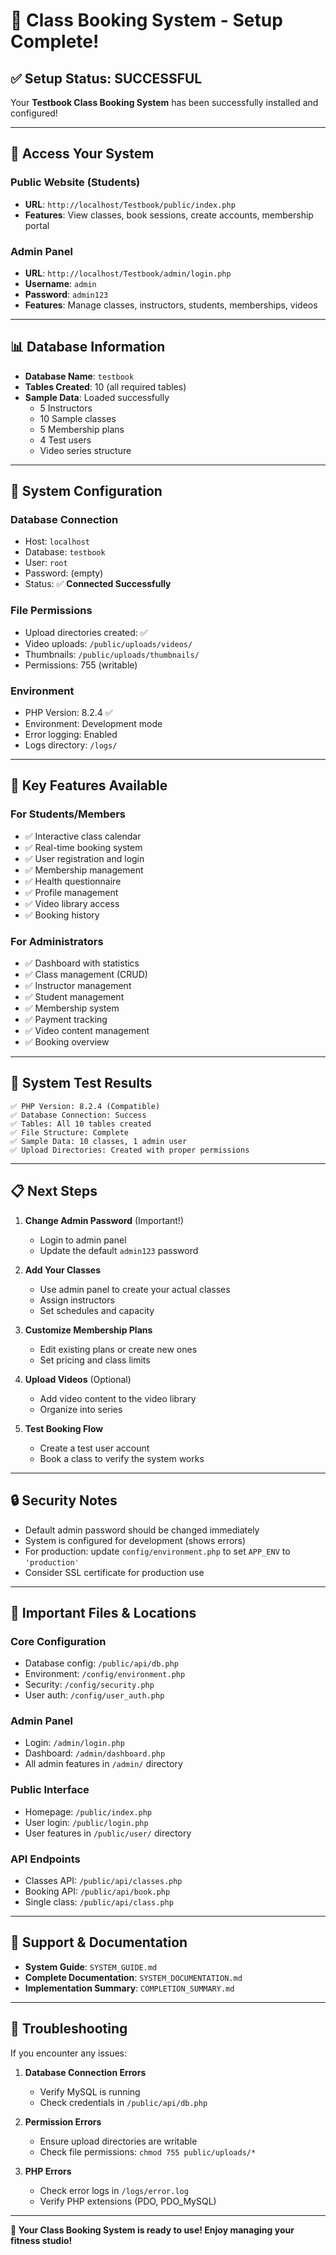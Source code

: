 # 🎉 Class Booking System - Setup Complete!

## ✅ Setup Status: SUCCESSFUL

Your **Testbook Class Booking System** has been successfully installed and configured!

---

## 🚀 **Access Your System**

### **Public Website (Students)**

- **URL**: `http://localhost/Testbook/public/index.php`
- **Features**: View classes, book sessions, create accounts, membership portal

### **Admin Panel**

- **URL**: `http://localhost/Testbook/admin/login.php`
- **Username**: `admin`
- **Password**: `admin123`
- **Features**: Manage classes, instructors, students, memberships, videos

---

## 📊 **Database Information**

- **Database Name**: `testbook`
- **Tables Created**: 10 (all required tables)
- **Sample Data**: Loaded successfully
  - 5 Instructors
  - 10 Sample classes
  - 5 Membership plans
  - 4 Test users
  - Video series structure

---

## 🔧 **System Configuration**

### **Database Connection**

- Host: `localhost`
- Database: `testbook`
- User: `root`
- Password: (empty)
- Status: ✅ **Connected Successfully**

### **File Permissions**

- Upload directories created: ✅
- Video uploads: `/public/uploads/videos/`
- Thumbnails: `/public/uploads/thumbnails/`
- Permissions: 755 (writable)

### **Environment**

- PHP Version: 8.2.4 ✅
- Environment: Development mode
- Error logging: Enabled
- Logs directory: `/logs/`

---

## 🎯 **Key Features Available**

### **For Students/Members**

- ✅ Interactive class calendar
- ✅ Real-time booking system
- ✅ User registration and login
- ✅ Membership management
- ✅ Health questionnaire
- ✅ Profile management
- ✅ Video library access
- ✅ Booking history

### **For Administrators**

- ✅ Dashboard with statistics
- ✅ Class management (CRUD)
- ✅ Instructor management
- ✅ Student management
- ✅ Membership system
- ✅ Payment tracking
- ✅ Video content management
- ✅ Booking overview

---

## 🧪 **System Test Results**

```
✅ PHP Version: 8.2.4 (Compatible)
✅ Database Connection: Success
✅ Tables: All 10 tables created
✅ File Structure: Complete
✅ Sample Data: 10 classes, 1 admin user
✅ Upload Directories: Created with proper permissions
```

---

## 📋 **Next Steps**

1. **Change Admin Password** (Important!)

   - Login to admin panel
   - Update the default `admin123` password

2. **Add Your Classes**

   - Use admin panel to create your actual classes
   - Assign instructors
   - Set schedules and capacity

3. **Customize Membership Plans**

   - Edit existing plans or create new ones
   - Set pricing and class limits

4. **Upload Videos** (Optional)

   - Add video content to the video library
   - Organize into series

5. **Test Booking Flow**
   - Create a test user account
   - Book a class to verify the system works

---

## 🔒 **Security Notes**

- Default admin password should be changed immediately
- System is configured for development (shows errors)
- For production: update `config/environment.php` to set `APP_ENV` to `'production'`
- Consider SSL certificate for production use

---

## 📁 **Important Files & Locations**

### **Core Configuration**

- Database config: `/public/api/db.php`
- Environment: `/config/environment.php`
- Security: `/config/security.php`
- User auth: `/config/user_auth.php`

### **Admin Panel**

- Login: `/admin/login.php`
- Dashboard: `/admin/dashboard.php`
- All admin features in `/admin/` directory

### **Public Interface**

- Homepage: `/public/index.php`
- User login: `/public/login.php`
- User features in `/public/user/` directory

### **API Endpoints**

- Classes API: `/public/api/classes.php`
- Booking API: `/public/api/book.php`
- Single class: `/public/api/class.php`

---

## 🛟 **Support & Documentation**

- **System Guide**: `SYSTEM_GUIDE.md`
- **Complete Documentation**: `SYSTEM_DOCUMENTATION.md`
- **Implementation Summary**: `COMPLETION_SUMMARY.md`

---

## 🚨 **Troubleshooting**

If you encounter any issues:

1. **Database Connection Errors**

   - Verify MySQL is running
   - Check credentials in `/public/api/db.php`

2. **Permission Errors**

   - Ensure upload directories are writable
   - Check file permissions: `chmod 755 public/uploads/*`

3. **PHP Errors**
   - Check error logs in `/logs/error.log`
   - Verify PHP extensions (PDO, PDO_MySQL)

---

**🎉 Your Class Booking System is ready to use! Enjoy managing your fitness studio!**
